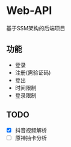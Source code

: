 # Web-API

基于SSM架构的后端项目

## 功能

- 登录
- 注册(需验证码)
- 登出
- 时间限制
- 登录限制

## TODO

- [x] 抖音视频解析
- [ ] 原神抽卡分析